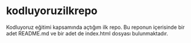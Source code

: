 # kodluyoruzilkrepo
Kodluyoruz eğitimi kapsamında açtığım ilk repo. Bu reponun içerisinde bir adet README.md ve bir adet de index.html dosyası bulunmaktadır.

